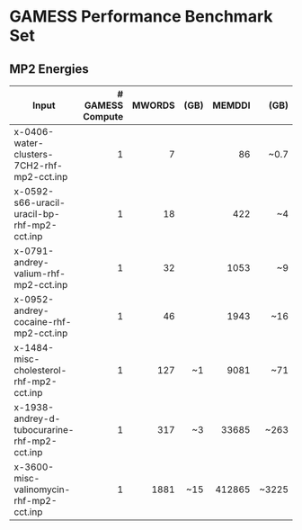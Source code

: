 # GAMESS Performance Benchmark Set

## MP2 Energies

|Input|# GAMESS Compute|MWORDS |(GB)|MEMDDI|(GB)|Comment|
|-----|----------------:|-----:|------:|-----:|------:|-------:|
|x-0406-water-clusters-7CH2-rhf-mp2-cct.inp|1|7||86|~0.7|None|
|x-0592-s66-uracil-uracil-bp-rhf-mp2-cct.inp|1|18||422|~4|None|
|x-0791-andrey-valium-rhf-mp2-cct.inp|1|32||1053|~9|None|
|x-0952-andrey-cocaine-rhf-mp2-cct.inp|1|46||1943|~16|None|
|x-1484-misc-cholesterol-rhf-mp2-cct.inp|1|127|~1|9081|~71|None|
|x-1938-andrey-d-tubocurarine-rhf-mp2-cct.inp|1|317|~3|33685|~263|~~Haswell~~, ~~AMD EPYC~~|
|x-3600-misc-valinomycin-rhf-mp2-cct.inp|1|1881|~15|412865|~3225|~~Haswell~~,~~Skylake~~,~~AMD EPYC~~,~~Cavium ThunderX2~~|
